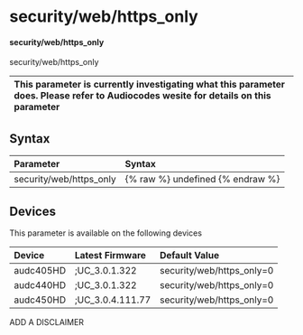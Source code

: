 ﻿---
description: security/web/https_only
search: false
---

# security/web/https_only

#### security/web/https_only

security/web/https_only


| This parameter is currently investigating what this parameter does. Please refer to Audiocodes wesite for details on this parameter | 
| :--- |

## Syntax
| Parameter | Syntax |
| :--- | :--- |
|security/web/https_only | {% raw %} undefined {% endraw %}|

## Devices
This parameter is available on the following devices

| Device | Latest Firmware | Default Value |
|:---|:---|:---|
| audc405HD | ;UC_3.0.1.322 | security/web/https_only=0 
| audc440HD | ;UC_3.0.1.322 | security/web/https_only=0 
| audc450HD | ;UC_3.0.4.111.77 | security/web/https_only=0 

ADD A DISCLAIMER
